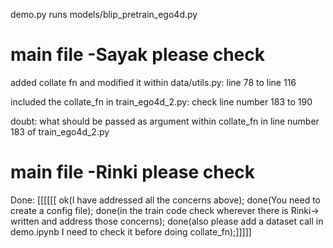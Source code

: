 demo.py runs models/blip_pretrain_ego4d.py


# main file -Sayak please check
added collate fn and modified it within data/utils.py: line 78 to line 116

included the collate_fn in train_ego4d_2.py: check line number 183 to 190

doubt: what should be passed as argument within collate_fn in line number 183 of train_ego4d_2.py


# main file -Rinki please check
Done: [[[[[[ ok(I have addressed all the concerns above);
done(You need to create a config file);
done(in the train code check wherever there is Rinki-> written and address those concerns);
done(also please add a dataset call in demo.ipynb I need to check it before doing collate_fn);]]]]]
